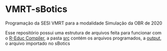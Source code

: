 # VMRT-sBotics
Programação da SESI VMRT para a modalidade Simulação da OBR de 2020

Esse repositório possui uma estrutura de arquivos feita para funcionar com o [R-Educ Compiler](https://github.com/Eduardo-Barreto/R-EducCompiler), a pasta [src](./src) contém os arquivos programados, a [output](./output), o arquivo importado no sBotics
